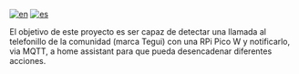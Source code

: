 [![en](https://img.shields.io/badge/lang-en-blue.svg)](https://github.com/gontxomde/rpi-micro-tegui-bell/blob/main/README.md)
[![es](https://img.shields.io/badge/lang-es-red.svg)](https://github.com/gontxomde/rpi-micro-tegui-bell/blob/main/README.es.md)


El objetivo de este proyecto es ser capaz de detectar una llamada al telefonillo de la comunidad (marca Tegui) con una RPi Pico W y notificarlo, via MQTT, a home assistant para que pueda desencadenar diferentes acciones.